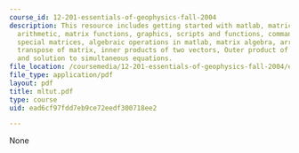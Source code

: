 ```yaml
---
course_id: 12-201-essentials-of-geophysics-fall-2004
description: This resource includes getting started with matlab, matrices, matrix
  arithmetic, matrix functions, graphics, scripts and functions, command reference,
  special matrices, algebraic operations in matlab, matrix algebra, array products,
  transpose of matrix, inner products of two vectors, Outer product of two vectors
  and solution to simultaneous equations.
file_location: /coursemedia/12-201-essentials-of-geophysics-fall-2004/ead6cf97fdd7eb9ce72eedf300718ee2_mltut.pdf
file_type: application/pdf
layout: pdf
title: mltut.pdf
type: course
uid: ead6cf97fdd7eb9ce72eedf300718ee2

---
```

None